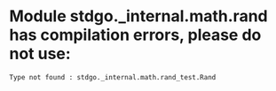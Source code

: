 # Module stdgo._internal.math.rand has compilation errors, please do not use:
```
Type not found : stdgo._internal.math.rand_test.Rand

```

